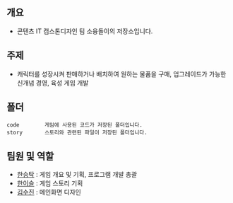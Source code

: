 ## 개요
- 콘텐츠 IT 캡스톤디자인 팀 소융돌이의 저장소입니다.

## 주제
- 캐릭터를 성장시켜 판매하거나 배치하여 원하는 물품을 구매, 업그레이드가 가능한 신개념 경영, 육성 게임 개발

## 폴더
```
code        게임에 사용된 코드가 저장된 폴더입니다.
story       스토리와 관련된 파일이 저장된 폴더입니다.
```

## 팀원 및 역할
- [한승탁](https://github.com/vutyful) : 게임 개요 및 기획, 프로그램 개발 총괄
- [한이슬](https://github.com/LSHgy) : 게임 스토리 기획
- [김수진](https://github.com/SJ0826) : 메인화면 디자인
